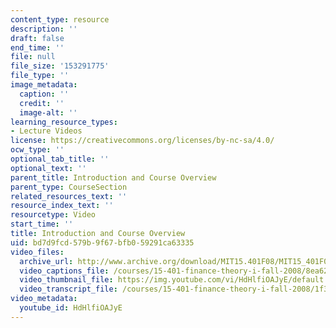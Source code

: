 ```yaml
---
content_type: resource
description: ''
draft: false
end_time: ''
file: null
file_size: '153291775'
file_type: ''
image_metadata:
  caption: ''
  credit: ''
  image-alt: ''
learning_resource_types:
- Lecture Videos
license: https://creativecommons.org/licenses/by-nc-sa/4.0/
ocw_type: ''
optional_tab_title: ''
optional_text: ''
parent_title: Introduction and Course Overview
parent_type: CourseSection
related_resources_text: ''
resource_index_text: ''
resourcetype: Video
start_time: ''
title: Introduction and Course Overview
uid: bd7d9fcd-579b-9f67-bfb0-59291ca63335
video_files:
  archive_url: http://www.archive.org/download/MIT15.401F08/MIT15_401F08_ses01_300k.mp4
  video_captions_file: /courses/15-401-finance-theory-i-fall-2008/8ea62884eb155c119c7058d0e3544e4a_HdHlfiOAJyE.vtt
  video_thumbnail_file: https://img.youtube.com/vi/HdHlfiOAJyE/default.jpg
  video_transcript_file: /courses/15-401-finance-theory-i-fall-2008/1f3e2eda73b05e41fafc9e601a4eded2_HdHlfiOAJyE.pdf
video_metadata:
  youtube_id: HdHlfiOAJyE
---
```

